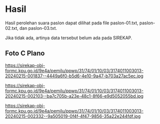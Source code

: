 # Hasil

Hasil perolehan suara paslon dapat dilihat pada file paslon-01.txt, paslon-02.txt, dan paslon-03.txt.

Jika tidak ada, artinya data tersebut belum ada pada SIREKAP.

## Foto C Plano

https://sirekap-obj-formc.kpu.go.id/9e4a/pemilu/ppwp/31/74/01/10/03/3174011003013-20240215-001837--4449a6f0-b5d6-4e10-9a47-b703a27ac5ec.jpg

https://sirekap-obj-formc.kpu.go.id/9e4a/pemilu/ppwp/31/74/01/10/03/3174011003013-20240215-002103--ba7c705b-a23e-48c1-8f66-e9d5052055bd.jpg

https://sirekap-obj-formc.kpu.go.id/9e4a/pemilu/ppwp/31/74/01/10/03/3174011003013-20240215-002332--9a505019-0f4f-4f47-9856-35a22e244fdf.jpg
